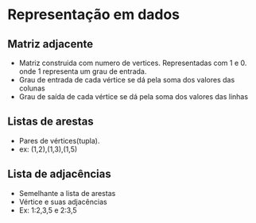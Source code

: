 # Representação em dados

## Matriz adjacente
 - Matriz construida com numero de vertices. Representadas com 1 e 0. onde 1 representa um grau de entrada.
 - Grau de entrada de cada vértice se dá pela soma dos valores das colunas 
 - Grau de saída de cada vértice se dá pela soma dos valores das linhas

##  Listas de arestas
 - Pares de vértices(tupla).
 - ex: (1,2),(1,3),(1,5)
 
## Lista de adjacências
 - Semelhante a lista de arestas
 - Vértice e suas adjacências
 - Ex: 1:2,3,5 e 2:3,5